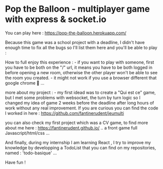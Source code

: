 # Pop the Balloon - multiplayer game with express & socket.io


You can play here :
https://pop-the-balloon.herokuapp.com/


Because this game was a school project with a deadline, I didn't have enough time to fix all the bugs so I'll list them here and you'll be able to play :

How to full enjoy this experience :
    - if you want to play with someone, first you have to be both on the "/" url, it means you have to be both logged in before opening a new room, otherwise the other player won't be able to see the room you created.
    - it might not work if you use a browser different that google chrome 🥺 ...

more about my project : 
    - my first idead was to create a "Qui est ce" game, but I met some problems with websocket, the turn by turn logic so I changed my idea of game 2 weeks before the deadline after long hours of work without any real improvement. If you are curious you can find the code I worked in here : https://github.com/fantinerudent/jeumulti

you can also check my first project which was a CV game, to find more about me here : https://fantinerudent.github.io/ .. a front game full Javascript/html/css ...

And finally, during my internship I am learning React , I try to improve my knowledge by developping a TodoList that you can find on my repositories, named : 'todo-basique' ...

Have fun !